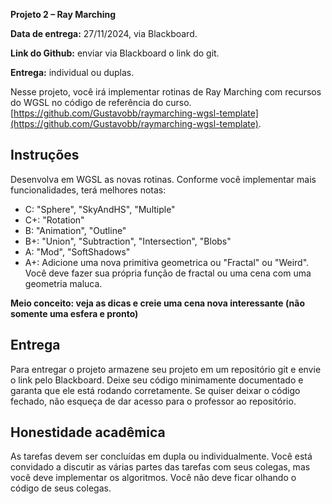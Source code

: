 
**Projeto 2 – Ray Marching**

**Data de entrega:** 27/11/2024, via Blackboard.

**Link do Github:** enviar via Blackboard o link do git.

**Entrega:** individual ou duplas.

Nesse projeto, você irá implementar rotinas de Ray Marching com recursos do WGSL no código de referência do curso.
[https://github.com/Gustavobb/raymarching-wgsl-template](https://github.com/Gustavobb/raymarching-wgsl-template).

## Instruções

Desenvolva em WGSL as novas rotinas. Conforme você implementar mais funcionalidades, terá melhores notas:

- C: "Sphere", "SkyAndHS", "Multiple"
- C+: "Rotation"
- B: "Animation", "Outline"
- B+: "Union", "Subtraction", "Intersection", "Blobs"
- A: "Mod", "SoftShadows"
- A+: Adicione uma nova primitiva geometrica ou "Fractal" ou "Weird". Você deve fazer sua própria função de fractal ou uma cena com uma geometria maluca.

**Meio conceito: veja as dicas e creie uma cena nova interessante (não somente uma esfera e pronto)**


## Entrega

Para entregar o projeto armazene seu projeto em um repositório git e envie o link pelo Blackboard. Deixe seu código minimamente documentado e garanta que ele está rodando corretamente. Se quiser deixar o código fechado, não esqueça de dar acesso para o professor ao repositório.


## Honestidade acadêmica

As tarefas devem ser concluídas em dupla ou individualmente. Você está convidado a discutir as várias partes das tarefas com seus colegas, mas você deve implementar os algoritmos. Você não deve ficar olhando o código de seus colegas.
